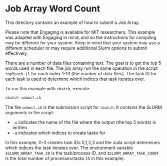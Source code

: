# Job Array Word Count

This directory contains an example of how to submit a Job Array.

Please note that Engaging is available for MIT researchers.  This example was adapted with Engaging in mind, and so the instructions for compiling may be different for your system. Keep in mind that your system may use a different scheduler or may require additional Slurm options to submit effectively.

There are a number of data files containing text. The goal is to get the top 5 words used in each file. The job array run the same operation in the script `top5each.jl` for each index 1-13 (the number of data files). The task ID for each task is used to determine which indices that task iterates over.

To run this example with `sbatch`, execute:

```bash
sbatch submit.sh
```

The file `submit.sh` is the submission script for `sbatch`. It contains the SLURM arguments in the script:

- `-o` indicates the name of the file where the output (the top 5 words) is written
- `-a` indicates which indices to create tasks for

In this example, 0-3 creates task IDs 0,1,2,3 and the Julia script determines which indices the task iterates over. The environment variable `$SLURM_ARRAY_TASK_ID` is the task/process ID, and `$SLURM_ARRAY_TASK_COUNT` is the total number of processes/tasks (4 in this example).
